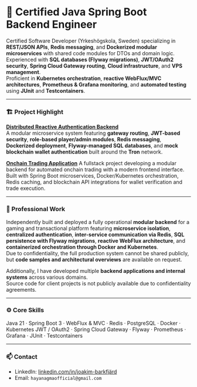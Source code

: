 # 🧩 Certified Java Spring Boot Backend Engineer

Certified Software Developer (Yrkeshögskola, Sweden) specializing in **REST/JSON APIs**, **Redis messaging**, and **Dockerized modular microservices** with shared code modules for DTOs and domain logic.  
Experienced with **SQL databases (Flyway migrations)**, **JWT/OAuth2 security**, **Spring Cloud Gateway routing**, **Cloud infrastructure**, and **VPS management**.  
Proficient in **Kubernetes orchestration**, **reactive WebFlux/MVC architectures**, **Prometheus & Grafana monitoring**, and **automated testing** using **JUnit** and **Testcontainers**.

---

### 🏗️ Project Highlight
**[Distributed Reactive Authentication Backend](https://github.com/hayanagma/auth-microservice-architecture)**  
A modular microservice system featuring **gateway routing**, **JWT-based security**, **role-based player/admin modules**, **Redis messaging**, **Dockerized deployment**, **Flyway-managed SQL databases**, and **mock blockchain wallet authentication** built around the **Tron** network.

**[Onchain Trading Application](https://github.com/hayanagma/onchain-trader)**
A fullstack project developing a modular backend for automated onchain trading with a modern frontend interface.  
Built with Spring Boot microservices, Docker/Kubernetes orchestration, Redis caching, and blockchain API integrations for wallet verification and trade execution.

---

### 💼 Professional Work
Independently built and deployed a fully operational **modular backend** for a gaming and transactional platform featuring **microservice isolation**, **centralized authentication**, **inter-service communication via Redis**, **SQL persistence with Flyway migrations**, **reactive WebFlux architecture**, and **containerized orchestration through Docker and Kubernetes**.  
Due to confidentiality, the full production system cannot be shared publicly, but **code samples and architectural overviews** are available on request.

Additionally, I have developed multiple **backend applications and internal systems** across various domains.  
Source code for client projects is not publicly available due to confidentiality agreements.

---

### ⚙️ Core Skills
Java 21 · Spring Boot 3 · WebFlux & MVC · Redis · PostgreSQL · Docker · Kubernetes
JWT / OAuth2 · Spring Cloud Gateway · Flyway · Prometheus · Grafana · JUnit · Testcontainers

---

### 📫 Contact
- LinkedIn: [linkedin.com/in/joakim-barkfjärd](https://linkedin.com/in/joakim-barkfjärd)  
- Email: `hayanagmaofficial@gmail.com`  
